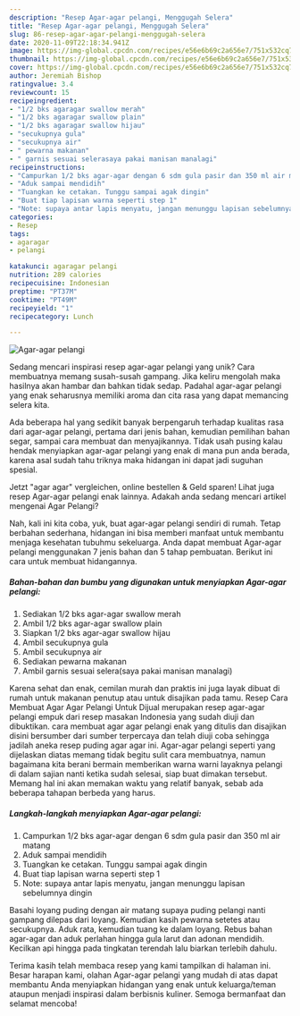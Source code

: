 ```yaml
---
description: "Resep Agar-agar pelangi, Menggugah Selera"
title: "Resep Agar-agar pelangi, Menggugah Selera"
slug: 86-resep-agar-agar-pelangi-menggugah-selera
date: 2020-11-09T22:18:34.941Z
image: https://img-global.cpcdn.com/recipes/e56e6b69c2a656e7/751x532cq70/agar-agar-pelangi-foto-resep-utama.jpg
thumbnail: https://img-global.cpcdn.com/recipes/e56e6b69c2a656e7/751x532cq70/agar-agar-pelangi-foto-resep-utama.jpg
cover: https://img-global.cpcdn.com/recipes/e56e6b69c2a656e7/751x532cq70/agar-agar-pelangi-foto-resep-utama.jpg
author: Jeremiah Bishop
ratingvalue: 3.4
reviewcount: 15
recipeingredient:
- "1/2 bks agaragar swallow merah"
- "1/2 bks agaragar swallow plain"
- "1/2 bks agaragar swallow hijau"
- "secukupnya gula"
- "secukupnya air"
- " pewarna makanan"
- " garnis sesuai selerasaya pakai manisan manalagi"
recipeinstructions:
- "Campurkan 1/2 bks agar-agar dengan 6 sdm gula pasir dan 350 ml air matang"
- "Aduk sampai mendidih"
- "Tuangkan ke cetakan. Tunggu sampai agak dingin"
- "Buat tiap lapisan warna seperti step 1"
- "Note: supaya antar lapis menyatu, jangan menunggu lapisan sebelumnya dingin"
categories:
- Resep
tags:
- agaragar
- pelangi

katakunci: agaragar pelangi 
nutrition: 289 calories
recipecuisine: Indonesian
preptime: "PT37M"
cooktime: "PT49M"
recipeyield: "1"
recipecategory: Lunch

---
```



![Agar-agar pelangi](https://img-global.cpcdn.com/recipes/e56e6b69c2a656e7/751x532cq70/agar-agar-pelangi-foto-resep-utama.jpg)

Sedang mencari inspirasi resep agar-agar pelangi yang unik? Cara membuatnya memang susah-susah gampang. Jika keliru mengolah maka hasilnya akan hambar dan bahkan tidak sedap. Padahal agar-agar pelangi yang enak seharusnya memiliki aroma dan cita rasa yang dapat memancing selera kita.

Ada beberapa hal yang sedikit banyak berpengaruh terhadap kualitas rasa dari agar-agar pelangi, pertama dari jenis bahan, kemudian pemilihan bahan segar, sampai cara membuat dan menyajikannya. Tidak usah pusing kalau hendak menyiapkan agar-agar pelangi yang enak di mana pun anda berada, karena asal sudah tahu triknya maka hidangan ini dapat jadi suguhan spesial.

Jetzt &#34;agar agar&#34; vergleichen, online bestellen &amp; Geld sparen! Lihat juga resep Agar-agar pelangi enak lainnya. Adakah anda sedang mencari artikel mengenai Agar Pelangi?


Nah, kali ini kita coba, yuk, buat agar-agar pelangi sendiri di rumah. Tetap berbahan sederhana, hidangan ini bisa memberi manfaat untuk membantu menjaga kesehatan tubuhmu sekeluarga. Anda dapat membuat Agar-agar pelangi menggunakan 7 jenis bahan dan 5 tahap pembuatan. Berikut ini cara untuk membuat hidangannya.

<!--inarticleads1-->

##### Bahan-bahan dan bumbu yang digunakan untuk menyiapkan Agar-agar pelangi:

1. Sediakan 1/2 bks agar-agar swallow merah
1. Ambil 1/2 bks agar-agar swallow plain
1. Siapkan 1/2 bks agar-agar swallow hijau
1. Ambil secukupnya gula
1. Ambil secukupnya air
1. Sediakan  pewarna makanan
1. Ambil  garnis sesuai selera(saya pakai manisan manalagi)


Karena sehat dan enak, cemilan murah dan praktis ini juga layak dibuat di rumah untuk makanan penutup atau untuk disajikan pada tamu. Resep Cara Membuat Agar Agar Pelangi Untuk Dijual merupakan resep agar-agar pelangi empuk dari resep masakan Indonesia yang sudah diuji dan dibuktikan. cara membuat agar agar pelangi enak yang ditulis dan disajikan disini bersumber dari sumber terpercaya dan telah diuji coba sehingga jadilah aneka resep puding agar agar ini. Agar-agar pelangi seperti yang dijelaskan diatas memang tidak begitu sulit cara membuatnya, namun bagaimana kita berani bermain memberikan warna warni layaknya pelangi di dalam sajian nanti ketika sudah selesai, siap buat dimakan tersebut. Memang hal ini akan memakan waktu yang relatif banyak, sebab ada beberapa tahapan berbeda yang harus. 

<!--inarticleads2-->

##### Langkah-langkah menyiapkan Agar-agar pelangi:

1. Campurkan 1/2 bks agar-agar dengan 6 sdm gula pasir dan 350 ml air matang
1. Aduk sampai mendidih
1. Tuangkan ke cetakan. Tunggu sampai agak dingin
1. Buat tiap lapisan warna seperti step 1
1. Note: supaya antar lapis menyatu, jangan menunggu lapisan sebelumnya dingin


Basahi loyang puding dengan air matang supaya puding pelangi nanti gampang dilepas dari loyang. Kemudian kasih pewarna setetes atau secukupnya. Aduk rata, kemudian tuang ke dalam loyang. Rebus bahan agar-agar dan aduk perlahan hingga gula larut dan adonan mendidih. Kecilkan api hingga pada tingkatan terendah lalu biarkan terlebih dahulu. 

Terima kasih telah membaca resep yang kami tampilkan di halaman ini. Besar harapan kami, olahan Agar-agar pelangi yang mudah di atas dapat membantu Anda menyiapkan hidangan yang enak untuk keluarga/teman ataupun menjadi inspirasi dalam berbisnis kuliner. Semoga bermanfaat dan selamat mencoba!
